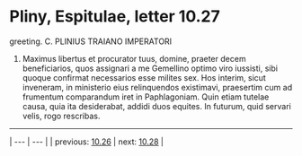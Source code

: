 # Pliny, Espitulae, letter 10.27

greeting. C. PLINIUS TRAIANO IMPERATORI



1. Maximus libertus et procurator tuus, domine, praeter decem beneficiarios, quos assignari a me Gemellino optimo viro iussisti, sibi quoque confirmat necessarios esse milites sex. Hos interim, sicut inveneram, in ministerio eius relinquendos existimavi, praesertim cum ad frumentum comparandum iret in Paphlagoniam. Quin etiam tutelae causa, quia ita desiderabat, addidi duos equites. In futurum, quid servari velis, rogo rescribas.



---

| --- | --- |
| previous: [10.26](../10.26/) | next: [10.28](../10.28/) |